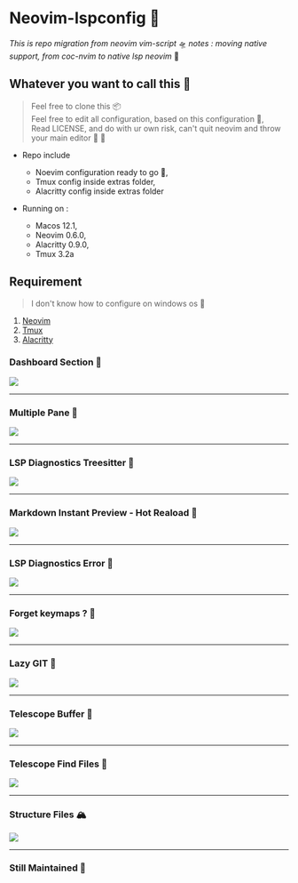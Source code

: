 # Neovim-lspconfig 🐣
*This is repo migration from neovim vim-script* 🛸
*notes : moving native support, from coc-nvim to native lsp neovim* 🚀
## Whatever you want to call this 🌈
> Feel free to clone this 📦<br>
  Feel free to edit all configuration, based on this configuration 🧛,<br>
  Read LICENSE, and do with ur own risk, can't quit neovim and throw your main editor 🤭 🤣

* Repo include
  * Noevim configuration ready to go 🐥,
  * Tmux config inside extras folder,
  * Alacritty config inside extras folder

* Running on :
  * Macos 12.1,
  * Neovim 0.6.0,
  * Alacritty 0.9.0,
  * Tmux 3.2a
## Requirement
> I don't know how to configure on windows os 🚧
1. [Neovim](https://github.com/neovim/neovim)
2. [Tmux](https://github.com/tmux/tmux)
3. [Alacritty](https://github.com/alacritty/alacritty)
### Dashboard Section 📠
<div>
  <img src="/sources/1.png"/>
</div>

---

### Multiple Pane 🥞
<div>
  <img src="/sources/2.png"/>
</div>

---

### LSP Diagnostics Treesitter 🌲
<div>
  <img src="/sources/3.png"/>
</div>

---

### Markdown Instant Preview - Hot Reaload 🌭
<div>
  <img src="/sources/4.png"/>
</div>

---

### LSP Diagnostics Error 🦠
<div>
  <img src="/sources/5.png"/>
</div>

---

### Forget keymaps ? 🧠
<div>
  <img src="/sources/6.png"/>
</div>

---

### Lazy GIT 🚀
<div>
  <img src="/sources/7.png"/>
</div>

---

### Telescope Buffer 🔭
<div>
  <img src="/sources/8.png"/>
</div>

---

### Telescope Find Files 🔎
<div>
  <img src="/sources/9.png"/>
</div>

---

### Structure Files 🏔
<div>
  <img src="/sources/10.png"/>
</div>

---

### Still Maintained 🦄
